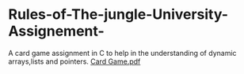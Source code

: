 # Rules-of-The-jungle-University-Assignement-
A card game assignment in C to help in the understanding of dynamic arrays,lists and pointers.
[Card Game.pdf](https://github.com/user-attachments/files/19827140/Card.Game.pdf)
